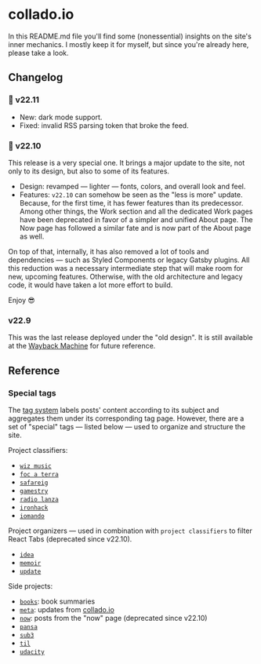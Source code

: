 # collado.io

In this README.md file you'll find some (nonessential) insights on the site's inner mechanics. I mostly keep it for myself, but since you're already here, please take a look.

## Changelog

### 🌙 v22.11

- New: dark mode support.
- Fixed: invalid RSS parsing token that broke the feed.

### 💅 v22.10

This release is a very special one. It brings a major update to the site, not only to its design, but also to some of its features.

- Design: revamped — lighter — fonts, colors, and overall look and feel.
- Features: `v22.10` can somehow be seen as the "less is more" update. Because, for the first time, it has fewer features than its predecessor. Among other things, the Work section and all the dedicated Work pages have been deprecated in favor of a simpler and unified About page. The Now page has followed a similar fate and is now part of the About page as well.

On top of that, internally, it has also removed a lot of tools and dependencies — such as Styled Components or legacy Gatsby plugins. All this reduction was a necessary intermediate step that will make room for new, upcoming features. Otherwise, with the old architecture and legacy code, it would have taken a lot more effort to build.

Enjoy 😎

### v22.9

This was the last release deployed under the "old design". It is still available at the [Wayback Machine](https://web.archive.org/web/20220926092650/https%3A%2F%2Fwww.collado.io%2F) for future reference.

## Reference

### Special tags

The [tag system](https://www.collado.io/tags/) labels posts' content according to its subject and aggregates them under its corresponding tag page. However, there are a set of "special" tags — listed below — used to organize and structure the site.

Project classifiers:

- [`wiz music`](https://www.collado.io/tags/wiz%20music)
- [`foc a terra`](https://www.collado.io/tags/foc%20a%20terra)
- [`safareig`](https://www.collado.io/tags/safareig)
- [`gamestry`](https://www.collado.io/tags/gamestry)
- [`radio lanza`](https://www.collado.io/tags/radio%20lanza)
- [`ironhack`](https://www.collado.io/tags/ironhack)
- [`iomando`](https://www.collado.io/tags/iomando)

Project organizers — used in combination with `project classifiers` to filter React Tabs (deprecated since v22.10).

- [`idea`](https://www.collado.io/tags/idea)
- [`memoir`](https://www.collado.io/tags/memoir)
- [`update`](https://www.collado.io/tags/update)

Side projects:

- [`books`](https://www.collado.io/tags/books): book summaries
- [`meta`](https://www.collado.io/tags/meta): updates from [collado.io](http://www.collado.io/)
- [`now`](https://www.collado.io/tags/now): posts from the "now" page (deprecated since v22.10)
- [`pansa`](https://www.collado.io/tags/pansa)
- [`sub3`](https://www.collado.io/tags/sub3)
- [`til`](https://www.collado.io/tags/til)
- [`udacity`](https://www.collado.io/tags/udacity)

